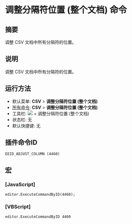 # 调整分隔符位置 (整个文档) 命令

## 摘要

调整 CSV 文档中所有分隔符的位置。

## 说明

调整 CSV 文档中所有分隔符的位置。

## 运行方法

- 默认菜单: **CSV** \> **调整分隔符位置 (整个文档)**
- [所有命令](../tools/all_commands): **CSV** \> **调整分隔符位置 (整个文档)**
- 工具栏: ![](../../images/columns_separators..png) \+ 调整分隔符位置 (整个文档)
- 状态栏: 无
- 默认快捷键: 无

## 插件命令ID

```
EEID_ADJUST_COLUMN (4460)
```

## 宏

### \[JavaScript\]

```
editor.ExecuteCommandByID(4460);
```

### \[VBScript\]

```
editor.ExecuteCommandByID 4460
```
